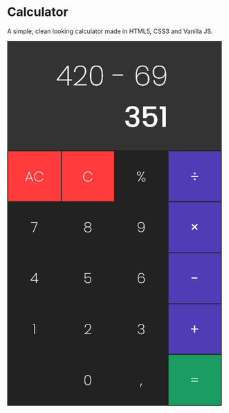 # Calculator

A simple, clean looking calculator made in HTML5, CSS3 and Vanilla JS.

![Screenshot of the App](screenshot.png)